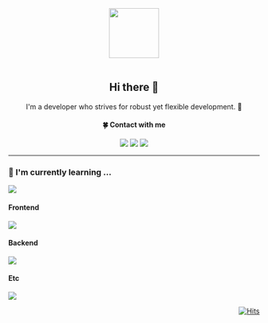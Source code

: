 <div id="header" align="center">
     <img src="https://media.giphy.com/media/CEHtFH3rJ6xdhBUKIT/giphy.gif" width="100"/>
</div>

<br/>


<div align="center">
     <h2>Hi there 👋</h2>
     <p>I'm a developer who strives for robust yet flexible development. 🚀</p>
     <h4>🍀 Contact with me</h5>
     <p>
          <a href="mailto:yskwon0619@gmail.com" target="_blank"><img src="https://img.shields.io/badge/GMAIL-EA4335?logo=Gmail&logoColor=white"/></a>
          <a href="https://www.linkedin.com/in/yongsu-kwon-a49301239/" target="_blank"><img src="https://img.shields.io/badge/LINKEDIN-0A66C2?logo=Linkedin&logoColor=white"/></a>
          <a href="https://ditto-dev.tistory.com" target="_blank"><img src="https://img.shields.io/badge/-TECHBLOG-EA4335?logo=tistory&logoColor=white&link=https://ditto-dev.tistory.com"/></a>
     </p>
</div>

<p>

<!-- 🎫 &nbsp;[portfolio](https://bit.ly/3v0iqDq) -->
</p>

<hr/>
<div>
     <h3>🌱  I'm currently learning ...</h4>
     <p>
       <a href="https://skillicons.dev">
         <img src="https://skillicons.dev/icons?i=docker,redis,mysql,dart,flutter" />
       </a>
     </p>
</div>
<div>
     <h4>Frontend</h4>
     <p>
       <a href="https://skillicons.dev">
         <img src="https://skillicons.dev/icons?i=html,css,scss,javascript,typescript,vue,nuxt,jest" />
       </a>
     </p>
</div>

<div>
     <h4>Backend</h4>
     <p>
       <a href="https://skillicons.dev">
         <img src="https://skillicons.dev/icons?i=java,spring" />
       </a>
     </p>
</div>

<div>
     <h4>Etc</h4>
     <p>
       <a href="https://skillicons.dev">
         <img src="https://skillicons.dev/icons?i=python" />
       </a>
     </p>
</div>


<div align="right">

   [![Hits](https://hits.seeyoufarm.com/api/count/incr/badge.svg?url=https%3A%2F%2Fgithub.com%2FDevFrog92&count_bg=%2379C83D&title_bg=%23555555&icon=&icon_color=%23E7E7E7&title=hits&edge_flat=false)](https://hits.seeyoufarm.com)

</div>
